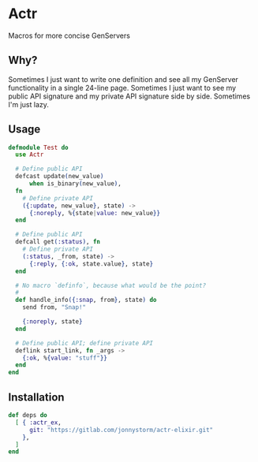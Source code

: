 # Actr

Macros for more concise GenServers

## Why?

Sometimes I just want to write one definition and see all
my GenServer functionality in a single 24-line page.
Sometimes I just want to see my public API signature and my
private API signature side by side. Sometimes I'm just lazy.

## Usage

```elixir
defmodule Test do
  use Actr

  # Define public API
  defcast update(new_value)
      when is_binary(new_value),
  fn
    # Define private API
    ({:update, new_value}, state) ->
      {:noreply, %{state|value: new_value}}
  end

  # Define public API
  defcall get(:status), fn
    # Define private API
    (:status, _from, state) ->
      {:reply, {:ok, state.value}, state}
  end

  # No macro `definfo`, because what would be the point?
  #
  def handle_info({:snap, from}, state) do
    send from, "Snap!"

    {:noreply, state}
  end

  # Define public API; define private API
  deflink start_link, fn _args ->
    {:ok, %{value: "stuff"}}
  end
end

```

## Installation

```elixir
def deps do
  [ { :actr_ex,
      git: "https://gitlab.com/jonnystorm/actr-elixir.git"
    },
  ]
end
```

